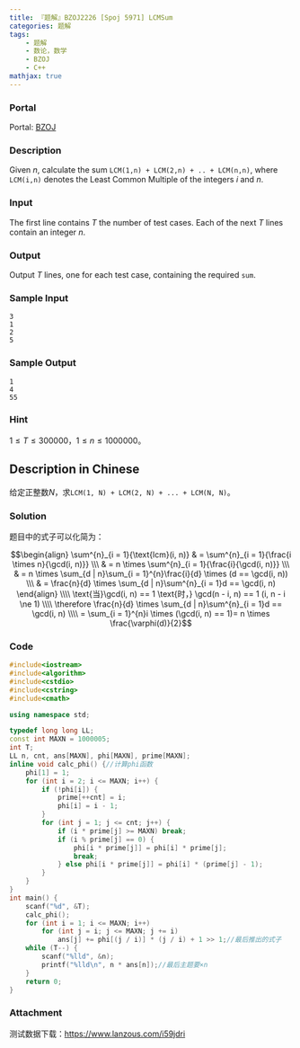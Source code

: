 ```yaml
---
title: 『题解』BZOJ2226 [Spoj 5971] LCMSum
categories: 题解
tags:
    - 题解
    - 数论，数学
    - BZOJ
    - C++
mathjax: true
---
```


### Portal

Portal: [BZOJ](https://www.lydsy.com/JudgeOnline/problem.php?id=2226)

### Description

Given $n$, calculate the sum `LCM(1,n) + LCM(2,n) + .. + LCM(n,n)`, where `LCM(i,n)` denotes the Least Common Multiple of the integers $i$ and $n$.

### Input

The first line contains $T$ the number of test cases. Each of the next $T$ lines contain an integer $n$.

### Output

Output $T$ lines, one for each test case, containing the required `sum`.

### Sample Input

```
3
1
2
5
```

### Sample Output

```
1
4
55
```

### Hint

$1 \le T \le 300000$，$1 \le n \le 1000000$。

## Description in Chinese

给定正整数$N$，求`LCM(1, N) + LCM(2, N) + ... + LCM(N, N)`。

### Solution

题目中的式子可以化简为：

$$\begin{align} \sum^{n}_{i = 1}{\text{lcm}(i, n)} & = \sum^{n}_{i = 1}{\frac{i \times n}{\gcd(i, n)}} \\\ & = n \times \sum^{n}_{i = 1}{\frac{i}{\gcd(i, n)}} \\\ & = n \times \sum_{d | n}\sum_{i = 1}^{n}\frac{i}{d} \times (d == \gcd(i, n)) \\\ & = \frac{n}{d} \times \sum_{d | n}\sum^{n}_{i = 1}d == \gcd(i, n) \end{align} \\\\ \text{当}\gcd(i, n) == 1 \text{时，} \gcd(n - i, n) == 1 (i, n - i \ne 1) \\\\ \therefore \frac{n}{d} \times \sum_{d | n}\sum^{n}_{i = 1}d == \gcd(i, n) \\\\ = \sum_{i = 1}^{n}i \times (\gcd(i, n) == 1)= n \times \frac{\varphi(d)}{2}$$

### Code

```cpp
#include<iostream>
#include<algorithm>
#include<cstdio>
#include<cstring>
#include<cmath>

using namespace std;

typedef long long LL;
const int MAXN = 1000005;
int T;
LL n, cnt, ans[MAXN], phi[MAXN], prime[MAXN];
inline void calc_phi() {//计算phi函数
    phi[1] = 1;
    for (int i = 2; i <= MAXN; i++) {
        if (!phi[i]) {
            prime[++cnt] = i;
            phi[i] = i - 1;
        }
        for (int j = 1; j <= cnt; j++) {
            if (i * prime[j] >= MAXN) break;
            if (i % prime[j] == 0) {
                phi[i * prime[j]] = phi[i] * prime[j];
                break;
            } else phi[i * prime[j]] = phi[i] * (prime[j] - 1);
        }
    }
}
int main() {
    scanf("%d", &T);
    calc_phi();
    for (int i = 1; i <= MAXN; i++)
        for (int j = i; j <= MAXN; j += i)
            ans[j] += phi[(j / i)] * (j / i) + 1 >> 1;//最后推出的式子
    while (T--) {
        scanf("%lld", &n);
        printf("%lld\n", n * ans[n]);//最后主题要×n
    }
    return 0;
}
```

### Attachment

测试数据下载：https://www.lanzous.com/i59jdri